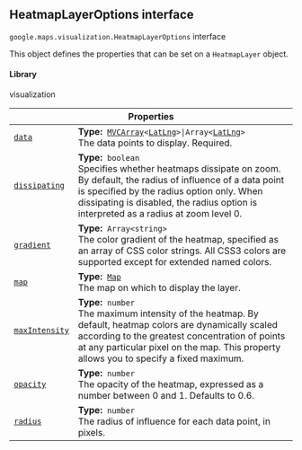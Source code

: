 
<h2 id="HeatmapLayerOptions">HeatmapLayerOptions interface</h2>
<p>
<code><span itemprop="path">google.maps.visualization</span>.<span itemprop="name">HeatmapLayerOptions</span></code>
interface
</p>
<p>This object defines the properties that can be set on a <code>HeatmapLayer</code> object.</p>
<h4>Library</h4>
<p>visualization</p>
<div class="devsite-table-wrapper"><table class="properties responsive" summary="interface HeatmapLayerOptions - Properties">
<thead>
<tr><th colspan="2">Properties</th>
</tr></thead>
<tbody>
<tr id="HeatmapLayerOptions.data">
<td itemprop="property"><code><a class="secret-link" href="#HeatmapLayerOptions.data"><span>data</span></a></code></td>
<td><div><strong>Type:</strong>&nbsp; <code><a href="MVCArray.md">MVCArray</a>&lt;<a href="LatLng.md">LatLng</a>&gt;|Array&lt;<a href="LatLng.md">LatLng</a>&gt;</code></div>
<div class="desc">The data points to display. Required.</div></td>
</tr>
<tr id="HeatmapLayerOptions.dissipating">
<td itemprop="property"><code><a class="secret-link" href="#HeatmapLayerOptions.dissipating"><span>dissipating</span></a></code></td>
<td><div><strong>Type:</strong>&nbsp; <code>boolean</code></div>
<div class="desc">Specifies whether heatmaps dissipate on zoom. By default, the radius of influence of a data point is specified by the radius option only. When dissipating is disabled, the radius option is interpreted as a radius at zoom level 0.</div></td>
</tr>
<tr id="HeatmapLayerOptions.gradient">
<td itemprop="property"><code><a class="secret-link" href="#HeatmapLayerOptions.gradient"><span>gradient</span></a></code></td>
<td><div><strong>Type:</strong>&nbsp; <code>Array&lt;string&gt;</code></div>
<div class="desc">The color gradient of the heatmap, specified as an array of CSS color strings. All CSS3 colors are supported except for extended named colors.</div></td>
</tr>
<tr id="HeatmapLayerOptions.map">
<td itemprop="property"><code><a class="secret-link" href="#HeatmapLayerOptions.map"><span>map</span></a></code></td>
<td><div><strong>Type:</strong>&nbsp; <code><a href="Map.md">Map</a></code></div>
<div class="desc">The map on which to display the layer.</div></td>
</tr>
<tr id="HeatmapLayerOptions.maxIntensity">
<td itemprop="property"><code><a class="secret-link" href="#HeatmapLayerOptions.maxIntensity"><span>maxIntensity</span></a></code></td>
<td><div><strong>Type:</strong>&nbsp; <code>number</code></div>
<div class="desc">The maximum intensity of the heatmap. By default, heatmap colors are dynamically scaled according to the greatest concentration of points at any particular pixel on the map. This property allows you to specify a fixed maximum.</div></td>
</tr>
<tr id="HeatmapLayerOptions.opacity">
<td itemprop="property"><code><a class="secret-link" href="#HeatmapLayerOptions.opacity"><span>opacity</span></a></code></td>
<td><div><strong>Type:</strong>&nbsp; <code>number</code></div>
<div class="desc">The opacity of the heatmap, expressed as a number between 0 and 1. Defaults to 0.6.</div></td>
</tr>
<tr id="HeatmapLayerOptions.radius">
<td itemprop="property"><code><a class="secret-link" href="#HeatmapLayerOptions.radius"><span>radius</span></a></code></td>
<td><div><strong>Type:</strong>&nbsp; <code>number</code></div>
<div class="desc">The radius of influence for each data point, in pixels.</div></td>
</tr>
</tbody>
</table></div>
